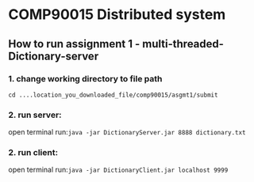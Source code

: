 # COMP90015 Distributed system

## How to run assignment 1 - multi-threaded-Dictionary-server

### 1. change working directory to file path
```cd ....location_you_downloaded_file/comp90015/asgmt1/submit```
### 2. run server:
open terminal run:```java -jar DictionaryServer.jar 8888 dictionary.txt```
### 2. run client:
open terminal run:```java -jar DictionaryClient.jar localhost 9999```
